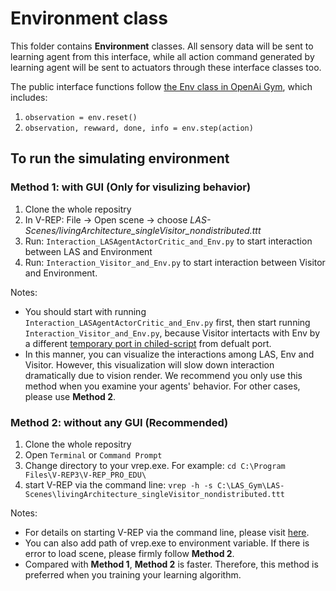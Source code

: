 # Environment class
This folder contains **Environment** classes. All sensory data will be sent to learning agent from this interface, while all action command generated by learning agent will be sent to actuators through these interface classes too.

The public interface functions follow [the Env class in OpenAi Gym](https://gym.openai.com/docs/), which includes:

  1. `observation = env.reset()`
  2. `observation, rewward, done, info = env.step(action)`

## To run the simulating environment
### Method 1: with GUI (Only for visulizing behavior)
   1. Clone the whole repositry
   2. In V-REP: File -> Open scene -> choose _LAS-Scenes/livingArchitecture_singleVisitor_nondistributed.ttt_ 
   3. Run: `Interaction_LASAgentActorCritic_and_Env.py` to start interaction between LAS and Environment
   4. Run: `Interaction_Visitor_and_Env.py` to start interaction between Visitor and Environment.

Notes:
  
  * You should start with running `Interaction_LASAgentActorCritic_and_Env.py` first, then start running `Interaction_Visitor_and_Env.py`, because Visitor intertacts with Env by a different [temporary port in chiled-script](http://www.coppeliarobotics.com/helpFiles/en/remoteApiServerSide.htm) from defualt port.
  * In this manner, you can visualize the interactions among LAS, Env and Visitor. However, this visualization will slow down interaction dramatically due to vision render. We recommend you only use this method when you examine your agents' behavior. For other cases, please use **Method 2**. 

### Method 2: without any GUI (Recommended)
   1. Clone the whole repositry
   2. Open `Terminal` or `Command Prompt`
   3. Change directory to your vrep.exe. For example: `cd C:\Program Files\V-REP3\V-REP_PRO_EDU\`
   4. start V-REP via the command line: `vrep -h -s C:\LAS_Gym\LAS-Scenes\livingArchitecture_singleVisitor_nondistributed.ttt`

Notes:
  
  * For details on starting V-REP via the command line, please visit [here](http://www.coppeliarobotics.com/helpFiles/en/commandLine.htm).
  * You can also add path of vrep.exe to environment variable. If there is error to load scene, please firmly follow **Method 2**.
  * Compared with **Method 1**, **Method 2** is faster. Therefore, this method is preferred when you training your learning algorithm.


